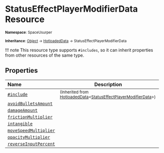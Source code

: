 # StatusEffectPlayerModifierData Resource

<small>**Namespace**: SpaceUsurper</small>

<small>**Inheritance**: [Object](https://docs.microsoft.com/en-us/dotnet/api/system.object?view=netframework-4.5) → [HotloadedData](HotloadedData.md) → StatusEffectPlayerModifierData</small>

!!! note
    This resource type supports `#includes`, so it can inherit properties
    from other resources of the same type.
## Properties

<div markdown="1" class="member-table">

| Name | Description |
| :--- | ----------- |
| [`#include`](HotloadedData-1/Include.md) | <small>(Inherited from [HotloadedData](HotloadedData-1.md)&lt;[StatusEffectPlayerModifierData](StatusEffectPlayerModifierData.md)&gt;)</small> | 
| [`avoidBulletsAmount`](StatusEffectPlayerModifierData/BulletPushPercentAddition.md) |  | 
| [`damageAmount`](StatusEffectPlayerModifierData/DamageAmount.md) |  | 
| [`frictionMultiplier`](StatusEffectPlayerModifierData/FrictionMultiplier.md) |  | 
| [`intangible`](StatusEffectPlayerModifierData/Intangible.md) |  | 
| [`moveSpeedMultiplier`](StatusEffectPlayerModifierData/MoveSpeedMultiplier.md) |  | 
| [`opacityMultiplier`](StatusEffectPlayerModifierData/OpacityMultiplier.md) |  | 
| [`reverseInputPercent`](StatusEffectPlayerModifierData/ReverseControlsAmount.md) |  | 

</div>

